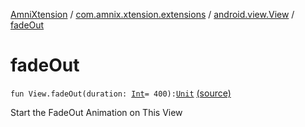 [AmniXtension](../../index.md) / [com.amnix.xtension.extensions](../index.md) / [android.view.View](index.md) / [fadeOut](./fade-out.md)

# fadeOut

`fun View.fadeOut(duration: `[`Int`](https://kotlinlang.org/api/latest/jvm/stdlib/kotlin/-int/index.html)` = 400): `[`Unit`](https://kotlinlang.org/api/latest/jvm/stdlib/kotlin/-unit/index.html) [(source)](https://github.com/AmniX/AmniXTension/tree/master/AmniXtension/src/main/java/com/amnix/xtension/extensions/ViewExtensions.kt#L35)

Start the FadeOut Animation on This View

